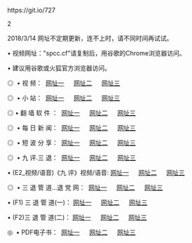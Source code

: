 <p>https://git.io/727 <p>2
<p>2018/3/14 网址不定期更新，连不上时，请不同时间再试试。
<p>• 视频网址："spcc.cf"请复制后，用谷歌的Chrome浏览器访问。
<p>• 建议用谷歌或火狐官方浏览器访问。
<p>◎  • 视 频： 
<a href="http://sue.zgrco.com/tv/" target="_blank">网址一</a> 　 
<a href="http://suc.zgrco.com/9018.html" target="_blank">网址二</a> 　 
<a href="http://suc.zgrco.com/9449.html" target="_blank">网址三</a></p>
<p>◎ </span>  •  小 站：  
<a href="http://sue.zgrco.com/index.html/" target="_blank">网址一</a> 　 
<a href="http://suc.zgrco.com/index.html" target="_blank">网址二</a> 　 
<a href="http://suc.zgrco.com/read/" target="_blank">网址三</a></p>
<p>◎  • 翻 墙 软 件 ：  
<a href="http://sue.zgrco.com/ff/" target="_blank">网址一</a> 　 
<a href="http://suc.zgrco.com/s/read/a1_nd.html" target="_blank">网址二</a> 　 
<a href="http://suc.zgrco.com/ff/index.html" target="_blank">网址三</a></p>
<p>◎ </span>  • 每 日 新 闻：  
<a href="http://sue.zgrco.com/day/" target="_blank">网址一</a> 　 
<a href="http://suc.zgrco.com/day/" target="_blank">网址二</a> 　 
<a href="http://suc.zgrco.com/day/index.html" target="_blank">网址三</a></p>
<p>◎ </span>  • 短 波 分 享：  
<a href="http://sue.zgrco.com/h/" target="_blank">网址一</a> 　 
<a href="http://suc.zgrco.com/h/" target="_blank">网址二</a> 　 
<a href="http://suc.zgrco.com/h/index.html" target="_blank">网址三</a></p>
<p>◎   • 九 评.三 退：  
<a href="http://sue.zgrco.com/t/" target="_blank">网址一</a> 　 
<a href="http://suc.zgrco.com/v2/index.html" target="_blank">网址二</a> 　 
<a href="http://suc.zgrco.com/tt/index.html" target="_blank">网址三</a> 　</p>
<p>  • (E2_视频/语音)《九 评》视频/语音: 
<a href="http://suc.zgrco.com/7738.html" target="_blank">网址一</a> 　 
<a href="http://suc.zgrco.com/7614.html" target="_blank">网址二</a> 　 
<a href="http://suc.zgrco.com/7633.html" target="_blank">网址三</a></p>
<p>◎   • 三 退 管 道...退 党 网：  
<a href="http://sue.zgrco.com/go/td1.html" target="_blank">网址一</a> 　 
<a href="http://suc.zgrco.com/go/td2.html" target="_blank">网址二</a> 　 
<a href="http://suc.zgrco.com/go/td3.html" target="_blank">网址三</a></p>
<p>  • (F1) 三 退 管 道(一)： 
<a href="http://sue.zgrco.com/dd/" target="_blank">网址一</a> 　 
<a href="http://suc.zgrco.com/s/read/a1_tdx.html" target="_blank">网址二</a> 　 
<a href="http://suc.zgrco.com/dd/" target="_blank">网址三</a></p>
<p>  • (F2)三 退 管 道(二)： 
<a href="http://suc.zgrco.com/d/" target="_blank">网址一</a> 　 
<a href="http://suc.zgrco.com/d/index.html" target="_blank">网址二</a> 　 
<a href="http://suc.zgrco.com/d/" target="_blank">网址三</a></p>
<p>◎   • PDF电子书：  
<a href="http://suc.zgrco.com/p/" target="_blank">网址一</a> 　 
<a href="http://suc.zgrco.com/p/index.html" target="_blank">网址二</a> 　 
<a href="http://suc.zgrco.com/p/" target="_blank">网址三</a></p>
